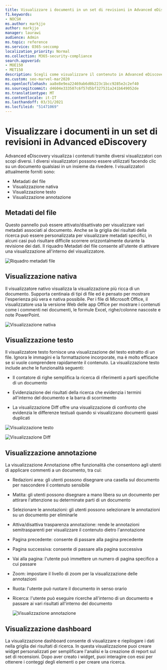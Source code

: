 ```yaml
---
title: Visualizzare i documenti in un set di revisioni in Advanced eDiscovery
f1.keywords:
- NOCSH
ms.author: markjjo
author: markjjo
manager: laurawi
audience: Admin
ms.topic: reference
ms.service: O365-seccomp
localization_priority: Normal
ms.collection: M365-security-compliance
search.appverid:
- MOE150
- MET150
description: Scegli come visualizzare il contenuto in Advanced eDiscovery, ad esempio testo, annotazioni, convertite o visualizzazione nativa.
ms.custom: seo-marvel-mar2020
ms.openlocfilehash: aa8e8e9ea22469ab6d0b223c1bcc9285e2c2ef40
ms.sourcegitcommit: d4604e333507c6f57d5bf327531a241b649052de
ms.translationtype: MT
ms.contentlocale: it-IT
ms.lasthandoff: 03/31/2021
ms.locfileid: "51471069"
---
```

# <a name="view-documents-in-a-review-set-in-advanced-ediscovery"></a>Visualizzare i documenti in un set di revisioni in Advanced eDiscovery

Advanced eDiscovery visualizza i contenuti tramite diversi visualizzatori con scopi diversi. I diversi visualizzatori possono essere utilizzati facendo clic su un documento qualsiasi in un insieme da rivedere. I visualizzatori attualmente forniti sono:

- Metadati del file
- Visualizzazione nativa
- Visualizzazione testo
- Visualizzazione annotazione

## <a name="file-metadata"></a>Metadati del file

Questo pannello può essere attivato/disattivato per visualizzare vari metadati associati al documento. Anche se la griglia dei risultati della ricerca può essere personalizzata per visualizzare metadati specifici, in alcuni casi può risultare difficile scorrere orizzontalmente durante la revisione dei dati. Il riquadro Metadati del file consente all'utente di attivare una visualizzazione all'interno del visualizzatore.

![Riquadro metadati file
](../media/Reviewimage2.png)

## <a name="native-view"></a>Visualizzazione nativa

Il visualizzatore nativo visualizza la visualizzazione più ricca di un documento. Supporta centinaia di tipi di file ed è pensato per mostrare l'esperienza più vera e nativa possibile. Per i file di Microsoft Office, il visualizzatore usa la versione Web delle app Office per mostrare i contenuti come i commenti nei documenti, le formule Excel, righe/colonne nascoste e note PowerPoint.

![Visualizzazione nativa
](../media/Reviewimage3.png)

## <a name="text-view"></a>Visualizzazione testo

Il visualizzatore testo fornisce una visualizzazione del testo estratto di un file. Ignora le immagini e la formattazione incorporate, ma è molto efficace se si vuole comprendere rapidamente il contenuto. La visualizzazione testo include anche le funzionalità seguenti:

  - Il contatore di righe semplifica la ricerca di riferimenti a parti specifiche di un documento

  - Evidenziazione dei risultati della ricerca che evidenzia i termini all'interno del documento e la barra di scorrimento

  - La visualizzazione Diff offre una visualizzazione di confronto che evidenzia le differenze testuali quando si visualizzano documenti quasi duplicati

![Visualizzazione testo
](../media/Reviewimage4.png)

![Visualizzazione Diff
](../media/Reviewimage5.png)

## <a name="annotate-view"></a>Visualizzazione annotazione

La visualizzazione Annotazione offre funzionalità che consentono agli utenti di applicare commenti a un documento, tra cui:

  - Redazioni area: gli utenti possono disegnare una casella sul documento per nascondere il contenuto sensibile

  - Matita: gli utenti possono disegnare a mano libera su un documento per attirare l'attenzione su determinate parti di un documento

  - Selezionare le annotazioni: gli utenti possono selezionare le annotazioni su un documento per eliminarle

  - Attiva/disattiva trasparenza annotazione: rende le annotazioni semitrasparenti per visualizzare il contenuto dietro l'annotazione

  - Pagina precedente: consente di passare alla pagina precedente

  - Pagina successiva: consente di passare alla pagina successiva

  - Vai alla pagina: l'utente può immettere un numero di pagina specifico a cui passare

  - Zoom: impostare il livello di zoom per la visualizzazione delle annotazioni

  - Ruota: l'utente può ruotare il documento in senso orario

  - Ricerca: l'utente può eseguire ricerche all'interno di un documento e passare ai vari risultati all'interno del documento
    
    ![Visualizzazione annotazione
    ](../media/Reviewimage1.png)

## <a name="dashboard-view"></a>Visualizzazione dashboard 
La visualizzazione dashboard consente di visualizzare e riepilogare i dati nella griglia dei risultati di ricerca. In questa visualizzazione puoi creare widget personalizzati per semplificare l'analisi e la creazione di report sul set di recensioni. Dopo aver creato i widget, puoi interagire con essi per ottenere i conteggi degli elementi o per creare una ricerca. 
